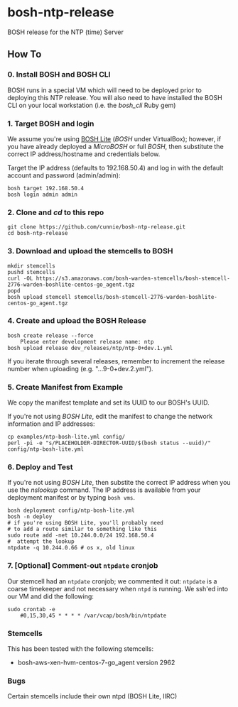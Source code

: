 # bosh-ntp-release
BOSH release for the NTP (time) Server

## How To

### 0. Install BOSH and BOSH CLI
BOSH runs in a special VM which will need to be deployed prior to deploying this NTP release. You will also need to have installed the BOSH CLI on your local workstation (i.e. the *bosh_cli* Ruby gem)

### 1. Target BOSH and login
We assume you're using [BOSH Lite](https://github.com/cloudfoundry/bosh-lite) (*BOSH* under VirtualBox); however, if you have already deployed a *MicroBOSH* or full *BOSH*, then substitute the correct IP address/hostname and credentials below.

Target the IP address (defaults to 192.168.50.4) and log in with the default account and password (admin/admin):

```
bosh target 192.168.50.4
bosh login admin admin
```

### 2. Clone and *cd* to this repo
```
git clone https://github.com/cunnie/bosh-ntp-release.git
cd bosh-ntp-release
```

### 3. Download and upload the stemcells to BOSH
```
mkdir stemcells
pushd stemcells
curl -OL https://s3.amazonaws.com/bosh-warden-stemcells/bosh-stemcell-2776-warden-boshlite-centos-go_agent.tgz
popd
bosh upload stemcell stemcells/bosh-stemcell-2776-warden-boshlite-centos-go_agent.tgz
```

### 4. Create and upload the BOSH Release
```
bosh create release --force
    Please enter development release name: ntp
bosh upload release dev_releases/ntp/ntp-0+dev.1.yml
```
If you iterate through several releases, remember to increment the release number when uploading (e.g. "...9-0+dev.2.yml").

### 5. Create Manifest from Example
We copy the manifest template and set its UUID to our BOSH's UUID.

If you're not using *BOSH Lite*, edit the manifest to change the network information and IP addresses:

```
cp examples/ntp-bosh-lite.yml config/
perl -pi -e "s/PLACEHOLDER-DIRECTOR-UUID/$(bosh status --uuid)/" config/ntp-bosh-lite.yml
```

### 6. Deploy and Test
If you're not using *BOSH Lite*, then substite the correct IP address when you use the *nslookup* command. The IP address is available from your deployment manifest or by typing `bosh vms`.

```
bosh deployment config/ntp-bosh-lite.yml
bosh -n deploy
# if you're using BOSH Lite, you'll probably need
# to add a route similar to something like this
sudo route add -net 10.244.0.0/24 192.168.50.4
#  attempt the lookup
ntpdate -q 10.244.0.66 # os x, old linux
```

### 7. [Optional] Comment-out `ntpdate` cronjob

Our stemcell had an `ntpdate` cronjob; we commented it out: `ntpdate` is a coarse timekeeper and not necessary when `ntpd` is running. We ssh'ed into our VM and did the following:

```
sudo crontab -e
    #0,15,30,45 * * * * /var/vcap/bosh/bin/ntpdate
```

### Stemcells

This has been tested with the following stemcells:

* bosh-aws-xen-hvm-centos-7-go_agent version 2962

### Bugs

Certain stemcells include their own ntpd (BOSH Lite, IIRC)
